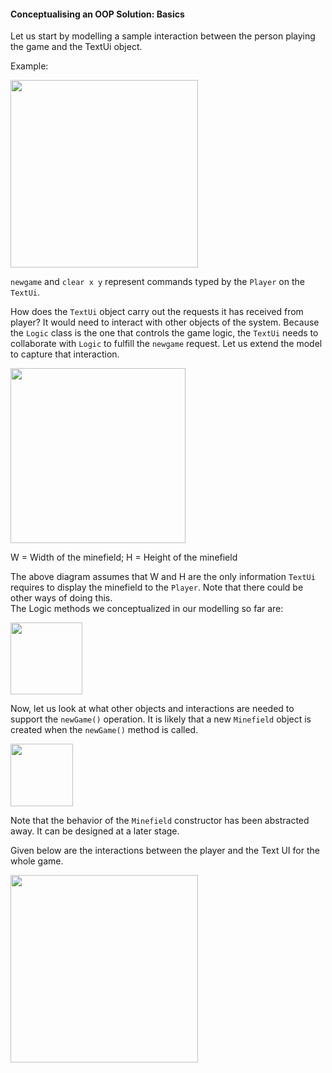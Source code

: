<link rel="stylesheet" href="{{baseUrl}}/css/textbook.css">

<div class="website-content">

#### Conceptualising an OOP Solution: Basics

<div id="main">

<panel header="UML: Sequence Diagrams: Introduction">
  <include src="../../../uml/sequenceDiagrams/introduction/topicPanel.md" />
</panel>

<p/>

Let us start by modelling a sample interaction between the person playing the game and the TextUi object.

<panel header="UML: Sequence Diagrams: Basics">
  <include src="../../../uml/sequenceDiagrams/basics/topicPanel.md" />
</panel>

<p/>

<tip-box>

Example:

<img src="{{baseUrl}}/oop/conceptualisingSolution/basics/images/playerText.png" height="300" />
<p/>

`newgame` and `clear x y` represent commands typed by the `Player` on the `TextUi`.

</tip-box>

How does the `TextUi` object carry out the requests it has received from player? It would need to interact with other objects of the system. Because the `Logic` class is the one that controls the game logic, the `TextUi` needs to collaborate with `Logic` to fulfill the `newgame` request. Let us extend the model to capture that interaction.

<tip-box>

<img src="{{baseUrl}}/oop/conceptualisingSolution/basics/images/playerTextLogic.png" height="280" />
<p/>

W = Width of the minefield; H =  Height of the minefield

</tip-box>

The above diagram assumes that W and H are the only information `TextUi` requires to display the minefield to the `Player`. Note that there could be other ways of doing this.  
The Logic methods we conceptualized in our modelling so far are:

<tip-box>

<img src="{{baseUrl}}/oop/conceptualisingSolution/basics/images/textLogicMinefieldCell.png" height="115" />
<p/>

</tip-box>

Now, let us look at what other objects and interactions are needed to support the `newGame()` operation.  It is likely that a new `Minefield` object is created when the `newGame()` method is called.

<panel header="UML: Sequence Diagrams: Object Creation">
  <include src="../../../uml/sequenceDiagrams/objectCreation/topicPanel.md" />
</panel>

<p/>

<tip-box>

<img src="{{baseUrl}}/oop/conceptualisingSolution/basics/images/logicMinefield.png" height="100" />
<p/>

</tip-box>

Note that the behavior of the `Minefield` constructor has been abstracted away. It can be designed at a later stage.

Given below are the interactions between the player and the Text UI for the whole game.

<panel header="UML: Sequence Diagrams: Loops">
  <include src="../../../uml/sequenceDiagrams/loops/topicPanel.md" />
</panel>

<p/>

<tip-box>

<img src="{{baseUrl}}/oop/conceptualisingSolution/basics/images/playerTextLoop.png" height="300" />
<p/>

</tip-box>

<panel header="UML: Sequence Diagrams: Minimal Notation">
  <include src="../../../uml/sequenceDiagrams/minimalNotation/topicPanel.md" />
</panel>

<p/>

<!-- extras ------------------------------------------------------------------------------------ -->

<panel header=":paperclip: Extras" expandable type="seamless" expanded>

  <panel header=":mortar_board: Learning Outcomes" expandable type="seamless">
    <include src="exercises.md" />
  </panel>

  <panel header=":package: Resources" expandable type="seamless">
    <include src="resources.md" />
  </panel>

</panel>

</div>
</div>
